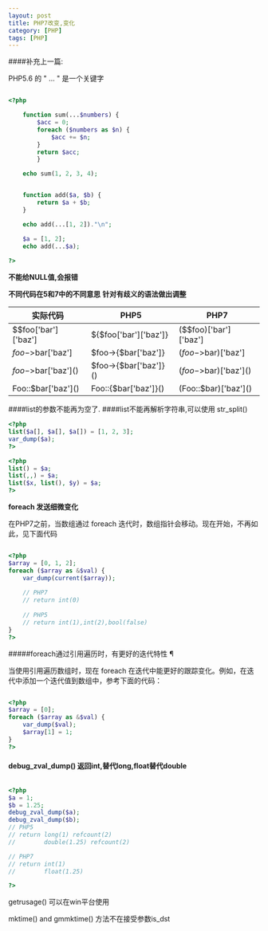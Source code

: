 ```yaml
---
layout: post
title: PHP7改变,变化
category: [PHP]
tags: [PHP]
---
```


####补充上一篇:

PHP5.6 的 " ... " 是一个关键字

```php

<?php

    function sum(...$numbers) {
        $acc = 0;
        foreach ($numbers as $n) {
            $acc += $n;
        }
        return $acc;
        }

    echo sum(1, 2, 3, 4);


    function add($a, $b) {
        return $a + $b;
    }

    echo add(...[1, 2])."\n";

    $a = [1, 2];
    echo add(...$a);
    
?>

```
**不能给NULL值,会报错**

**不同代码在5和7中的不同意思**
**针对有歧义的语法做出调整**

|       实际代码     |        PHP5           |         PHP7           |
| ----------------- | --------------------- | -----------------------|
$$foo['bar']['baz'] | ${$foo['bar']['baz']} | ($$foo)['bar']['baz']
$foo->$bar['baz']   | $foo->{$bar['baz']}   | ($foo->$bar)['baz']
$foo->$bar\['baz']()| $foo->{$bar['baz']}() | ($foo->$bar)\['baz']()
Foo::$bar\['baz']() | Foo::{$bar['baz']}()  | (Foo::$bar)\['baz']()



####list的参数不能再为空了.
####list不能再解析字符串,可以使用 str_split() 

```php
<?php
list($a[], $a[], $a[]) = [1, 2, 3];
var_dump($a);
?>

<?php
list() = $a;
list(,,) = $a;
list($x, list(), $y) = $a;
?>
```

**foreach 发送细微变化**

在PHP7之前，当数组通过 foreach 迭代时，数组指针会移动。现在开始，不再如此，见下面代码

```php

<?php
$array = [0, 1, 2];
foreach ($array as &$val) {
    var_dump(current($array)); 
    
    // PHP7
    // return int(0)
    
    // PHP5
    // return int(1),int(2),bool(false)
}
?>

```
#####foreach通过引用遍历时，有更好的迭代特性 ¶

当使用引用遍历数组时，现在 foreach 在迭代中能更好的跟踪变化。例如，在迭代中添加一个迭代值到数组中，参考下面的代码：

```php

<?php
$array = [0];
foreach ($array as &$val) {
    var_dump($val);
    $array[1] = 1;
}
?>

```

#### debug_zval_dump() 返回int,替代long,float替代double

```php

<?php
$a = 1;
$b = 1.25;
debug_zval_dump($a);
debug_zval_dump($b);
// PHP5
// return long(1) refcount(2)
//        double(1.25) refcount(2)

// PHP7
// return int(1)
//        float(1.25)

?>

```

getrusage() 可以在win平台使用

mktime() and gmmktime() 方法不在接受参数is_dst 


